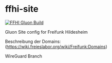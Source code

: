 # ffhi-site
[![FFHI Gluon Build](https://github.com/ffhi/ffhi-site/actions/workflows/build.yml/badge.svg?branch=main)](https://github.com/ffhi/ffhi-site/actions/workflows/build.yml)

Gluon Site config for Freifunk Hildesheim


Beschreibung der Domains: (https://wiki.freieslabor.org/wiki/Freifunk:Domains)


WireGuard Branch
